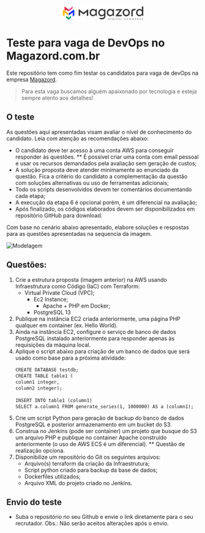 <div align='center'>
 
![Magazord](logo-magazord.png)
 
 </div>

# Teste para vaga de DevOps no Magazord.com.br
Este repositório tem como fim testar os candidatos para vaga de devOps na empresa [Magazord](https://magazord.com.br).
> Para esta vaga buscamos alguém apaixonado por tecnologia e esteja sempre atento aos detalhes!


## O teste

As questões aqui apresentadas visam avaliar o nível de conhecimento do candidato. Leia com atenção as recomendações abaixo:
- O candidato deve ter acesso à uma conta AWS para conseguir responder às questões. 
** É possível criar uma conta com email pessoal e usar os recursos demandados pela avaliação sem geração de custos;
- A solução proposta deve atender minimamente ao enunciado da questão. Fica a critério do candidato a complementação da questão com soluções alternativas ou uso de ferramentas adicionais;
- Todo os scripts desenvolvidos devem ter comentários documentando cada etapa;
- A execução da etapa 6 é opcional porém, é um diferencial na avaliação;
- Após finalizado, os códigos elaborados devem ser disponibilizados em repositório GitHub para download.

Com base no cenário abaixo apresentado, elabore soluções e respostas para as questões apresentadas na sequencia da imagem.

![Modelagem](image/diagrama.png)

## Questões:

  1. Crie a estrutura proposta (imagem anterior) na AWS usando Infraestrutura como Código (IaC) com Terraform:
     - Virtual Private Cloud (VPC);
       - Ec2 Instance;
         - Apache + PHP em Docker;
       - PostgreSQL 13
  2. Publique na instância EC2 criada anteriormente, uma página PHP qualquer em container (ex. Hello World).
  3. Ainda na instância EC2, configure o serviço de banco de dados PostgreSQL instalado anteriormente para responder apenas às requisições da máquina local.
  4. Aplique o script abaixo para criação de um banco de dados que será usado como base para a próxima atividade:
      ```
     CREATE DATABASE testdb;
     CREATE TABLE table1 (
      column1 integer,
      column2 integer);
     
     INSERT INTO table1 (column1)
     SELECT a.column1 FROM generate_series(1, 1000000) AS a (column1);
     ```
  5. Crie um script Python para geração de backup do banco de dados PostgreSQL e posterior armazenamento em um bucket do S3.
  6. Construa no Jenkins (pode ser container) um projeto que busque do S3 um arquivo PHP e publique no container Apache construído anteriormente (o uso de AWS ECS é um diferencial). ** Questão de realização opciona.
  7. Disponibilize um repositório do Git os seguintes arquivos:
     - Arquivo(s) terraform da criação da Infraestrutura;
     - Script python criado para backup da base de dados;
     - Dockerfiles utilizados;
     - Arquivo XML do projeto criado no Jenkins.

## Envio do teste

* Suba o repositório no seu Github e envie o link diretamente para o seu recrutador.
Obs.: Não serão aceitos alterações após o envio.
